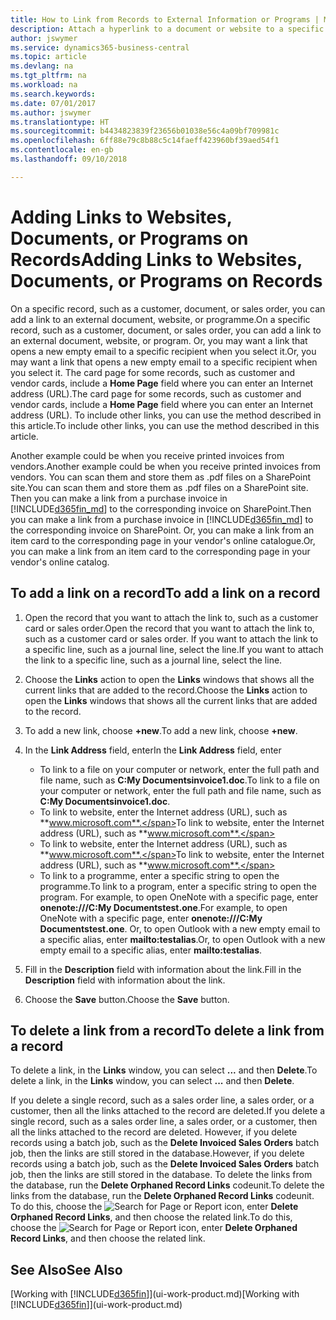 ```yaml
---
title: How to Link from Records to External Information or Programs | Microsoft Docs
description: Attach a hyperlink to a document or website to a specific record, such as a customer or document.
author: jswymer
ms.service: dynamics365-business-central
ms.topic: article
ms.devlang: na
ms.tgt_pltfrm: na
ms.workload: na
ms.search.keywords: 
ms.date: 07/01/2017
ms.author: jswymer
ms.translationtype: HT
ms.sourcegitcommit: b4434823839f23656b01038e56c4a09bf709981c
ms.openlocfilehash: 6ff88e79c8b88c5c14faeff423960bf39aed54f1
ms.contentlocale: en-gb
ms.lasthandoff: 09/10/2018

---
```

# <a name="adding-links-to-websites-documents-or-programs-on-records"></a><span data-ttu-id="7ecb8-103">Adding Links to Websites, Documents, or Programs on Records</span><span class="sxs-lookup"><span data-stu-id="7ecb8-103">Adding Links to Websites, Documents, or Programs on Records</span></span>
<span data-ttu-id="7ecb8-104">On a specific record, such as a customer, document, or sales order, you can add a link to an external document, website, or programme.</span><span class="sxs-lookup"><span data-stu-id="7ecb8-104">On a specific record, such as a customer, document, or sales order, you can add a link to an external document, website, or program.</span></span> <span data-ttu-id="7ecb8-105">Or, you may want a link that opens a new empty email to a specific recipient when you select it.</span><span class="sxs-lookup"><span data-stu-id="7ecb8-105">Or, you may want a link that opens a new empty email to a specific recipient when you select it.</span></span> <span data-ttu-id="7ecb8-106">The card page for some records, such as customer and vendor cards, include a **Home Page** field where you can enter an Internet address (URL).</span><span class="sxs-lookup"><span data-stu-id="7ecb8-106">The card page for some records, such as customer and vendor cards, include a **Home Page** field where you can enter an Internet address (URL).</span></span> <span data-ttu-id="7ecb8-107">To include other links, you can use the method described in this article.</span><span class="sxs-lookup"><span data-stu-id="7ecb8-107">To include other links, you can use the method described in this article.</span></span>

<span data-ttu-id="7ecb8-108">Another example could be when you receive printed invoices from vendors.</span><span class="sxs-lookup"><span data-stu-id="7ecb8-108">Another example could be when you receive printed invoices from vendors.</span></span> <span data-ttu-id="7ecb8-109">You can scan them and store them as .pdf files on a SharePoint site.</span><span class="sxs-lookup"><span data-stu-id="7ecb8-109">You can scan them and store them as .pdf files on a SharePoint site.</span></span> <span data-ttu-id="7ecb8-110">Then you can make a link from a purchase invoice in [!INCLUDE[d365fin_md](includes/d365fin_md.md)] to the corresponding invoice on  SharePoint.</span><span class="sxs-lookup"><span data-stu-id="7ecb8-110">Then you can make a link from a purchase invoice in [!INCLUDE[d365fin_md](includes/d365fin_md.md)] to the corresponding invoice on  SharePoint.</span></span> <span data-ttu-id="7ecb8-111">Or, you can make a link from an item card to the corresponding page in your vendor's online catalogue.</span><span class="sxs-lookup"><span data-stu-id="7ecb8-111">Or, you can make a link from an item card to the corresponding page in your vendor's online catalog.</span></span>

## <a name="to-add-a-link-on-a-record"></a><span data-ttu-id="7ecb8-112">To add a link on a record</span><span class="sxs-lookup"><span data-stu-id="7ecb8-112">To add a link on a record</span></span>   

1.  <span data-ttu-id="7ecb8-113">Open the record that you want to attach the link to, such as a customer card or sales order.</span><span class="sxs-lookup"><span data-stu-id="7ecb8-113">Open the record that you want to attach the link to, such as a customer card or sales order.</span></span> <span data-ttu-id="7ecb8-114">If you want to attach the link to a specific line, such as a journal line, select the line.</span><span class="sxs-lookup"><span data-stu-id="7ecb8-114">If you want to attach the link to a specific line, such as a journal line, select the line.</span></span>  

2.  <span data-ttu-id="7ecb8-115">Choose the **Links** action to open the **Links** windows that shows all the current links that are added to the record.</span><span class="sxs-lookup"><span data-stu-id="7ecb8-115">Choose the **Links** action to open the **Links** windows that shows all the current links that are added to the record.</span></span>

3. <span data-ttu-id="7ecb8-116">To add a new link, choose **+new**.</span><span class="sxs-lookup"><span data-stu-id="7ecb8-116">To add a new link, choose **+new**.</span></span>

4.  <span data-ttu-id="7ecb8-117">In the **Link Address** field, enter</span><span class="sxs-lookup"><span data-stu-id="7ecb8-117">In the **Link Address** field, enter</span></span>

    -   <span data-ttu-id="7ecb8-118">To link to a file on your computer or network, enter the full path and file name, such as  **C:My Documentsinvoice1.doc**.</span><span class="sxs-lookup"><span data-stu-id="7ecb8-118">To link to a file on your computer or network, enter the full path and file name, such as  **C:My Documentsinvoice1.doc**.</span></span>
    -   <span data-ttu-id="7ecb8-119">To link to website, enter the Internet address (URL), such as **www.microsoft.com**.</span><span class="sxs-lookup"><span data-stu-id="7ecb8-119">To link to website, enter the Internet address (URL), such as **www.microsoft.com**.</span></span>
    -   <span data-ttu-id="7ecb8-120">To link to website, enter the Internet address (URL), such as **www.microsoft.com**.</span><span class="sxs-lookup"><span data-stu-id="7ecb8-120">To link to website, enter the Internet address (URL), such as **www.microsoft.com**.</span></span>
    -   <span data-ttu-id="7ecb8-121">To link to a programme, enter a specific string to open the programme.</span><span class="sxs-lookup"><span data-stu-id="7ecb8-121">To link to a program, enter a specific string to open the program.</span></span> <span data-ttu-id="7ecb8-122">For example, to open OneNote with a specific page, enter **onenote:///C:My Documentstest.one**.</span><span class="sxs-lookup"><span data-stu-id="7ecb8-122">For example, to open OneNote with a specific page, enter **onenote:///C:My Documentstest.one**.</span></span> <span data-ttu-id="7ecb8-123">Or, to open Outlook with a new empty email to a specific alias, enter **mailto:testalias**.</span><span class="sxs-lookup"><span data-stu-id="7ecb8-123">Or, to open Outlook with a new empty email to a specific alias, enter **mailto:testalias**.</span></span>  

5.  <span data-ttu-id="7ecb8-124">Fill in the **Description** field with information about the link.</span><span class="sxs-lookup"><span data-stu-id="7ecb8-124">Fill in the **Description** field with information about the link.</span></span>  

6.  <span data-ttu-id="7ecb8-125">Choose the **Save** button.</span><span class="sxs-lookup"><span data-stu-id="7ecb8-125">Choose the **Save** button.</span></span>  

## <a name="to-delete-a-link-from-a-record"></a><span data-ttu-id="7ecb8-126">To delete a link from a record</span><span class="sxs-lookup"><span data-stu-id="7ecb8-126">To delete a link from a record</span></span>  

<span data-ttu-id="7ecb8-127">To delete a link, in the **Links** window, you can select **...** and then **Delete**.</span><span class="sxs-lookup"><span data-stu-id="7ecb8-127">To delete a link, in the **Links** window, you can select **...** and then **Delete**.</span></span>

<span data-ttu-id="7ecb8-128">If you delete a single record, such as a sales order line, a sales order, or a customer, then all the links attached to the record are deleted.</span><span class="sxs-lookup"><span data-stu-id="7ecb8-128">If you delete a single record, such as a sales order line, a sales order, or a customer, then all the links attached to the record are deleted.</span></span> <span data-ttu-id="7ecb8-129">However, if you delete records using a batch job, such as the **Delete Invoiced Sales Orders** batch job, then the links are still stored in the database.</span><span class="sxs-lookup"><span data-stu-id="7ecb8-129">However, if you delete records using a batch job, such as the **Delete Invoiced Sales Orders** batch job, then the links are still stored in the database.</span></span> <span data-ttu-id="7ecb8-130">To delete the links from the database, run the **Delete Orphaned Record Links** codeunit.</span><span class="sxs-lookup"><span data-stu-id="7ecb8-130">To delete the links from the database, run the **Delete Orphaned Record Links** codeunit.</span></span> <span data-ttu-id="7ecb8-131">To do this, choose the ![Search for Page or Report](media/ui-search/search_small.png "Search for Page or Report icon") icon, enter **Delete Orphaned Record Links**, and then choose the related link.</span><span class="sxs-lookup"><span data-stu-id="7ecb8-131">To do this, choose the ![Search for Page or Report](media/ui-search/search_small.png "Search for Page or Report icon") icon, enter **Delete Orphaned Record Links**, and then choose the related link.</span></span>   

<!-- ### To run delete orphaned record links  

1.  Choose the ![Search for Page or Report](media/ui-search/search_small.png "Search for Page or Report icon") icon, enter **Data Deletion**, and then choose the related link.  

2.  In the **Data Deletion** window, choose **Tasks**, and then choose **Delete Orphaned Record Links**.  -->

## <a name="see-also"></a><span data-ttu-id="7ecb8-132">See Also</span><span class="sxs-lookup"><span data-stu-id="7ecb8-132">See Also</span></span>  
<span data-ttu-id="7ecb8-133">[Working with [!INCLUDE[d365fin](includes/d365fin_md.md)]](ui-work-product.md)</span><span class="sxs-lookup"><span data-stu-id="7ecb8-133">[Working with [!INCLUDE[d365fin](includes/d365fin_md.md)]](ui-work-product.md)</span></span>  

